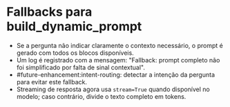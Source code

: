 # Fallbacks para build_dynamic_prompt

- Se a pergunta não indicar claramente o contexto necessário, o prompt é gerado com todos os blocos disponíveis.
- Um log é registrado com a mensagem:
  "Fallback: prompt completo não foi simplificado por falta de sinal contextual".
- #future-enhancement:intent-routing: detectar a intenção da pergunta para evitar este fallback.
- Streaming de resposta agora usa `stream=True` quando disponível no modelo; caso contrário, divide o texto completo em tokens.

